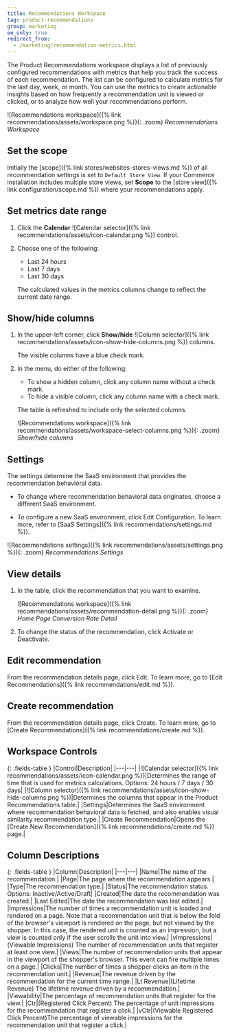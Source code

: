 ```yaml
---
title: Recommendations Workspace
tag: product-recommendations
group: marketing
ee_only: true
redirect_from:
  - /marketing/recommendation-metrics.html
---
```


The Product Recommendations workspace displays a list of previously configured recommendations with metrics that help you track the success of each recommendation. The list can be configured to calculate metrics for the last day, week, or month. You can use the metrics to create actionable insights based on how frequently a recommendation unit is viewed or clicked, or to analyze how well your recommendations perform.

![Recommendations workspace]({% link recommendations/assets/workspace.png %}){: .zoom}
_Recommendations Workspace_

## Set the scope

Initially the [scope]({% link stores/websites-stores-views.md %}) of all recommendation settings is set to `Default Store View`. If your Commerce installation includes multiple store views, set **Scope** to the [store view]({% link configuration/scope.md %}) where your recommendations apply.

## Set metrics date range

1. Click the **Calendar** ![Calendar selector]({% link recommendations/assets/icon-calendar.png %}) control.

1. Choose one of the following:

   - Last 24 hours
   - Last 7 days
   - Last 30 days

   The calculated values in the metrics columns change to reflect the current date range.

## Show/hide columns

1. In the upper-left corner, click **Show/hide** ![Column selector]({% link recommendations/assets/icon-show-hide-columns.png %}) columns.

   The visible columns have a blue check mark.

1. In the menu, do either of the following:

   - To show a hidden column, click any column name without a check mark.
   - To hide a visible column, click any column name with a check mark.

   The table is refreshed to include only the selected columns.

   ![Recommendations workspace]({% link recommendations/assets/workspace-select-columns.png %}){: .zoom}
   _Show/hide columns_

## Settings

The settings determine the SaaS environment that provides the recommendation behavioral data.

- To change where recommendation behavioral data originates, choose a different SaaS environment.

- To configure a new SaaS environment, click <span class="btn">Edit Configuration</span>. To learn more, refer to [SaaS Settings]({% link recommendations/settings.md %}).

![Recommendations settings]({% link recommendations/assets/settings.png %}){: .zoom}
_Recommendations Settings_

## View details

1. In the table, click the recommendation that you want to examine.

   ![Recommendations workspace]({% link recommendations/assets/recommendation-detail.png %}){: .zoom}
   _Home Page Conversion Rate Detail_

1. To change the status of the recommendation, click <span class="btn">Activate</span> or <span class="btn">Deactivate</span>.

## Edit recommendation

From the recommendation details page, click <span class="btn">Edit</span>.  To learn more, go to [Edit Recommendations]({% link recommendations/edit.md %}).

## Create recommendation

From the recommendation details page, click <span class="btn">Create</span>.  To learn more, go to [Create Recommendations]({% link recommendations/create.md %}).

## Workspace Controls

{: .fields-table }
|Control|Description|
|---|---|
|![Calendar selector]({% link recommendations/assets/icon-calendar.png %})|Determines the range of time that is used for metrics calculations. Options: 24 hours / 7 days / 30 days|
|![Column selector]({% link recommendations/assets/icon-show-hide-columns.png %})|Determines the columns that appear in the Product Recommendations table.|
|Settings|Determines the SaaS environment where recommendation behavioral data is fetched, and also enables visual similarity recommendation type.|
|Create Recommendation|Opens the [Create New Recommendation]({% link recommendations/create.md %}) page.|

## Column Descriptions

{: .fields-table }
|Column|Description|
|---|---|
|Name|The name of the recommendation.|
|Page|The page where the recommendation appears.|
|Type|The recommendation type.|
|Status|The recommendation status. Options: Inactive/Active/Draft|
|Created|The date the recommendation was created.|
|Last Edited|The date the recommendation was last edited.|
|Impressions|The number of times a recommendation unit is loaded and rendered on a page. Note that a  recommendation unit that is below the fold of the browser's viewport is rendered on the page, but not viewed by the shopper. In this case, the rendered unit is counted as an impression, but a view is counted only if the user scrolls the unit into view.|
|vImpressions|(Viewable Impressions) The number of recommendation units that register at least one view.|
|Views|The number of recommendation units that appear in the viewport of the shopper's browser. This event can fire multiple times on a page.|
|Clicks|The number of times a shopper clicks an item in the recommendation unit.|
|Revenue|The revenue driven by the recommendation for the current time range.|
|Lt Revenue|(Lifetime Revenue) The lifetime revenue driven by a recommendation.|
|Viewability|The percentage of recommendation units that register for the view.|
|Ctr|(Registered Click Percent) The percentage of unit impressions for the recommendation that register a click.|
|vCtr|(Viewable Registered Click Percent)The percentage of viewable impressions for the recommendation unit that register a click.|
